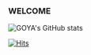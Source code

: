 ### WELCOME

![GOYA's GitHub stats](https://github-readme-stats.vercel.app/api?username=GOYA&show_icons=true&theme=solarized-light)

[![Hits](https://hits.seeyoufarm.com/api/count/incr/badge.svg?url=https%3A%2F%2Fgithub.com%2Fgjbae1212%2Fhit-counter&count_bg=%2379C83D&title_bg=%23080DF1&icon=&icon_color=%23E7E7E7&title=hits&edge_flat=false)](https://hits.seeyoufarm.com)
